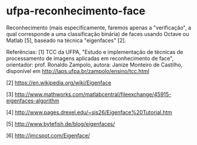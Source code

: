 # ufpa-reconhecimento-face
Reconhecimento (mais especificamente, faremos apenas a "verificação", a qual corresponde a uma classificação binária) de faces usando Octave ou Matlab [5], baseado na técnica "eigenfaces" [2].

Referências:
[1] TCC da UFPA, "Estudo e implementação de técnicas de processamento de imagens aplicadas em reconhecimento de face",
orientador: prof. Ronaldo Zampolo, autora: Janize Monteiro de Castilho,
disponível em http://laps.ufpa.br/zampolo/ensino/tcc.html

[2] https://en.wikipedia.org/wiki/Eigenface

[3] http://www.mathworks.com/matlabcentral/fileexchange/45915-eigenfaces-algorithm

[4] http://www.pages.drexel.edu/~sis26/Eigenface%20Tutorial.htm

[5] http://www.bytefish.de/blog/eigenfaces/

[6] http://jmcspot.com/Eigenface/
